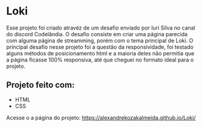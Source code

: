 # Loki

Esse projeto foi criado atravéz de um desafio enviado por Iuri Silva no canal do discord Codelândia.
O desafio consiste em criar uma página parecida com alguma página de streamming, porém com o tema principal de Loki.
O principal desafio nesse projeto foi a questão da responsividade, foi testado alguns métodos de posicionamento html e a maioria deles não permitia que a página ficasse 100% responsiva, até que cheguei no formato ideal para o projeto.

## Projeto feito com:
* HTML
* CSS

Acesse o a página do projeto: https://alexandrekozakalmeida.github.io/Loki/
